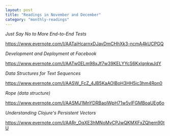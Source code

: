 ```yaml
---
layout: post
title: "Readings in November and December"
category: "monthly-readings"
---
```


*Just Say No to More End-to-End Tests*

https://www.evernote.com/l/AATaiHcarnxDJavDmCHhXk3-ncmA4kUCPGQ

*Development and Deployment at Facebook*

https://www.evernote.com/l/AATw0ELm98xJf7w39KELYYcS6KxlqnkwJdY

*Data Structures for Text Sequences*

https://www.evernote.com/l/AASW_FcZ_4JB5KaAOIBoH3HH5ic3hm4Ron0

*Rope (data structure)*

https://www.evernote.com/l/AASMJ1MnYDRBaolWpH71w5vlFGMBoaUEg6o

*Understanding Clojure's Persistent Vectors*

https://www.evernote.com/l/AARr_OqXE3hMNoMvCPJwQKMXFxZQhem90tU

